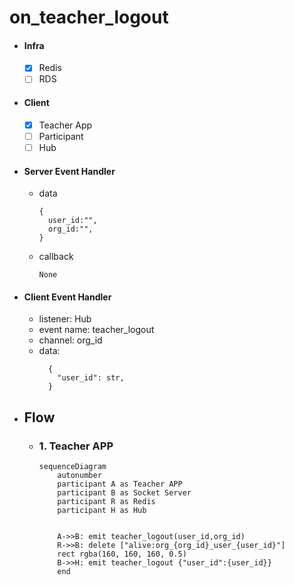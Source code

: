 # on_teacher_logout

- #### Infra

  - [x] Redis
  - [ ] RDS

- #### Client

  - [x] Teacher App
  - [ ] Participant
  - [ ] Hub

- #### Server Event Handler

  - data

    ```
    {
      user_id:"",
      org_id:"",
    }
    ```

  - callback
    ```
    None
    ```

- #### Client Event Handler

  - listener: Hub
  - event name: teacher_logout
  - channel: org_id
  - data:
    ```
      {
        "user_id": str,
      }
    ```

- ## Flow

  - ### 1. Teacher APP

    ```mermaid
    sequenceDiagram
        autonumber
        participant A as Teacher APP
        participant B as Socket Server
        participant R as Redis
        participant H as Hub


        A->>B: emit teacher_logout(user_id,org_id)
        R->>B: delete ["alive:org_{org_id}_user_{user_id}"]
        rect rgba(160, 160, 160, 0.5)
        B->>H: emit teacher_logout {"user_id":{user_id}}
        end

    ```
